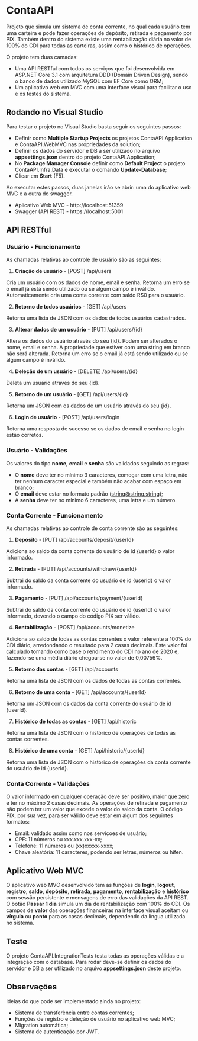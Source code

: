 # ContaAPI
 
Projeto que simula um sistema de conta corrente, no qual cada usuário tem uma carteira e pode fazer operações de depósito, retirada e pagamento por PIX. Também dentro do sistema existe uma rentabilização diária no valor de 100% do CDI para todas as carteiras, assim como o histórico de operações.

O projeto tem duas camadas:

- Uma API RESTful com todos os serviços que foi desenvolvida em ASP.NET Core 3.1 com arquitetura DDD (Domain Driven Design), sendo o banco de dados utilizado MySQL com EF Core como ORM;
- Um aplicativo web em MVC com uma interface visual para facilitar o uso e os testes do sistema.

## Rodando no Visual Studio

Para testar o projeto no Visual Studio basta seguir os seguintes passos:

- Definir como **Multiple Startup Projects** os projetos ContaAPI.Application e ContaAPI.WebMVC nas propriedades da solution;
- Definir os dados do servidor e DB a ser utilizado no arquivo **appsettings.json** dentro do projeto ContaAPI.Application;
- No **Package Manager Console** definir como **Default Project** o projeto ContaAPI.Infra.Data e executar o comando **Update-Database**;
- Clicar em **Start** (F5).

Ao executar estes passos, duas janelas irão se abrir: uma do aplicativo web MVC e a outra do swagger.

- Aplicativo Web MVC - http://localhost:51359
- Swagger (API REST) - https://localhost:5001

## API RESTful

### Usuário - Funcionamento

As chamadas relativas ao controle de usuário são as seguintes:

1. **Criação de usuário** - [POST] /api/users

Cria um usuário com os dados de nome, email e senha. Retorna um erro se o email já está sendo utilizado ou se algum campo é inválido. Automaticamente cria uma conta corrente com saldo R$0 para o usuário.

2. **Retorno de todos usuários** - [GET] /api/users

Retorna uma lista de JSON com os dados de todos usuários cadastrados.

3. **Alterar dados de um usuário** - [PUT] /api/users/{id}

Altera os dados do usuário através do seu {id}. Podem ser alterados o nome, email e senha. A propriedade que estiver com uma string em branco não será alterada. Retorna um erro se o email já está sendo utilizado ou se algum campo é inválido.

4. **Deleção de um usuário** - [DELETE] /api/users/{id}

Deleta um usuário através do seu {id}.

5. **Retorno de um usuário** - [GET] /api/users/{id}

Retorna um JSON com os dados de um usuário através do seu {id}.

6. **Login de usuário** - [POST] /api/users/login

Retorna uma resposta de sucesso se os dados de email e senha no login estão corretos.

### Usuário - Validações

Os valores do tipo **nome**, **email** e **senha** são validados seguindo as regras:

- O **nome** deve ter no mínimo 3 caracteres, começar com uma letra, não ter nenhum caracter especial e também não acabar com espaço em branco;
- O **email** deve estar no formato padrão (string@string.string);
- A **senha** deve ter no mínimo 6 caracteres, uma letra e um número.

### Conta Corrente - Funcionamento

As chamadas relativas ao controle de conta corrente são as seguintes:

1. **Depósito** - [PUT] /api/accounts/deposit/{userId}

Adiciona ao saldo da conta corrente do usuário de id {userId} o valor informado.

2. **Retirada** - [PUT] /api/accounts/withdraw/{userId}

Subtrai do saldo da conta corrente do usuário de id {userId} o valor informado.

3. **Pagamento** - [PUT] /api/accounts/payment/{userId}

Subtrai do saldo da conta corrente do usuário de id {userId} o valor informado, devendo o campo do código PIX ser válido.

4. **Rentabilização** - [POST] /api/accounts/monetize

Adiciona ao saldo de todas as contas correntes o valor referente a 100% do CDI diário, arredondando o resultado para 2 casas decimais. Este valor foi calculado tomando como base o rendimento do CDI no ano de 2020 e, fazendo-se uma média diário chegou-se no valor de 0,00756%.

5. **Retorno das contas** - [GET] /api/accounts

Retorna uma lista de JSON com os dados de todas as contas correntes.

6. **Retorno de uma conta** - [GET] /api/accounts/{userId}

Retorna um JSON com os dados da conta corrente do usuário de id {userId}.

7. **Histórico de todas as contas** - [GET] /api/historic

Retorna uma lista de JSON com o histórico de operações de todas as contas correntes.

8. **Histórico de uma conta** - [GET] /api/historic/{userId}

Retorna uma lista de JSON com o histórico de operações da conta corrente do usuário de id {userId}.

### Conta Corrente - Validações

O valor informado em qualquer operação deve ser positivo, maior que zero e ter no máximo 2 casas decimais. As operações de retirada e pagamento não podem ter um valor que excede o valor do saldo da conta. O código PIX, por sua vez, para ser válido deve estar em algum dos seguintes formatos:

- Email: validado assim como nos serviçoes de usuário;
- CPF: 11 números ou xxx.xxx.xxx-xx;
- Telefone: 11 números ou (xx)xxxxx-xxxx;
- Chave aleatória: 11 caracteres, podendo ser letras, números ou hífen.

## Aplicativo Web MVC

O aplicativo web MVC desenvolvido tem as funções de **login**, **logout**, **registro**, **saldo**, **depósito**, **retirada**, **pagamento**, **rentabilização** e **histórico** com sessão persistente e mensagens de erro das validações da API REST. O botão **Passar 1 dia** simula um dia de rentabilização com 100% do CDI. Os campos de **valor** das operações financeiras na interface visual aceitam ou **vírgula** ou **ponto** para as casas decimais, dependendo da língua utilizada no sistema.

## Teste

O projeto ContaAPI.IntegrationTests testa todas as operações válidas e a integração com o database. Para rodar deve-se definir os dados do servidor e DB a ser utilizado no arquivo **appsettings.json** deste projeto.

## Observações

Ideias do que pode ser implementado ainda no projeto:

- Sistema de transferência entre contas correntes;
- Funções de registro e deleção de usuário no aplicativo web MVC;
- Migration automática;
- Sistema de autenticação por JWT.